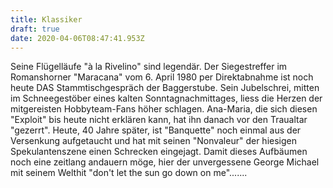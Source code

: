 ```yaml
---
title: Klassiker
draft: true
date: 2020-04-06T08:47:41.953Z
---
```

Seine Flügelläufe "à la Rivelino" sind legendär. Der Siegestreffer im Romanshorner "Maracana" vom 6. April 1980 per Direktabnahme ist noch heute DAS Stammtischgespräch der Baggerstube. Sein Jubelschrei, mitten im Schneegestöber eines kalten Sonntagnachmittages, liess die Herzen der mitgereisten Hobbyteam-Fans höher schlagen. Ana-Maria, die sich diesen "Exploit" bis heute nicht erklären kann, hat ihn danach vor den Traualtar "gezerrt". Heute, 40 Jahre später, ist "Banquette" noch einmal aus der Versenkung aufgetaucht und hat mit seinen "Nonvaleur" der hiesigen Spekulantenszene einen Schrecken eingejagt. Damit dieses Aufbäumen noch eine zeitlang andauern möge, hier der unvergessene George Michael mit seinem Welthit "don't let the sun go down on me".......